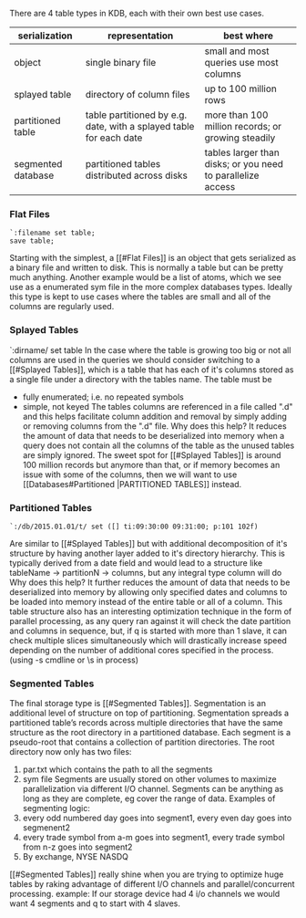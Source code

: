 There are 4 table types in KDB, each with their own best use cases.

| serialization      | representation                                                     | best where                                                  |
| ------------------ | ------------------------------------------------------------------ | ----------------------------------------------------------- |
| object             | single binary file                                                 | small and most queries use most columns                     |
| splayed table      | directory of column files                                          | up to 100 million rows                                      |
| partitioned table  | table partitioned by e.g. date, with a splayed table for each date | more than 100 million records; or growing steadily          |
| segmented database | partitioned tables distributed across disks                        | tables larger than disks; or you need to parallelize access |
### Flat Files
```
`:filename set table;
save table;
```
Starting with the simplest, a [[#Flat Files]] is an object that gets serialized as a binary file and written to disk. This is normally a table but can be pretty much anything. Another example would be a list of atoms, which we see use as a enumerated sym file in the more complex databases types.
Ideally this type is kept to use cases where the tables are small and all of the columns are regularly used.

### Splayed Tables
`:dirname/ set table
In the case where the table is growing too big or not all columns are used in the queries we should consider switching to a [[#Splayed Tables]], which is a table that has each of it's columns stored as a single file under a directory with the tables name. 
The table must be
- fully enumerated; i.e. no repeated symbols
- simple, not keyed
The tables columns are referenced in a file called ".d" and this helps facilitate column addition and removal by simply adding or removing columns from the ".d" file. 
Why does this help? It reduces the amount of data that needs to be deserialized into memory when a query does not contain all the columns of the table as the unused tables are simply ignored.
The sweet spot for [[#Splayed Tables]] is around 100 million records but anymore than that, or if memory becomes an issue with some of the columns, then we will want to use [[Databases#Partitioned |PARTITIONED TABLES]] instead.

### Partitioned Tables
```
`:/db/2015.01.01/t/ set ([] ti:09:30:00 09:31:00; p:101 102f)
```
Are similar to [[#Splayed Tables]] but with additional decomposition of it's structure by having another layer added to it's directory hierarchy. This is typically derived from a date field and would lead to a structure like tableName -> partitionN -> columns, but any integral type column will do
Why does this help? It further reduces the amount of data that needs to be deserialized into memory by allowing only specified dates and columns to be loaded into memory instead of the entire table or all of a column.
This table structure also has an interesting optimization technique in the form of parallel processing, as any query ran against it will check the date partition and columns in sequence, but, if q is started with more than 1 slave, it can check multiple slices simultaneously which will drastically increase speed depending on the number of additional cores specified in the process. (using -s  cmdline or \s in process)

### Segmented Tables
The final storage type is [[#Segmented Tables]]. Segmentation is an additional level of structure on top of partitioning. Segmentation spreads a partitioned table’s records across multiple directories that have the same structure as the root directory in a partitioned database.  Each segment is a pseudo-root that contains a collection of partition directories.
The root directory now only has two files:
1)  par.txt which contains the path to all the segments
2) sym file
Segments are usually stored on other volumes to maximize parallelization via different I/O channel.
Segments can be anything as long as they are complete, eg cover the range of data.
Examples of segmenting logic:
1) every odd numbered day  goes into segment1, every even day goes into segmenent2
2) every trade symbol from a-m goes into segment1, every trade symbol from n-z goes into segment2
3) By exchange, NYSE NASDQ

[[#Segmented Tables]] really shine when you are trying to optimize huge tables by raking advantage of different I/O channels and parallel/concurrent processing.
example:
If our storage device had 4 i/o channels we would want 4 segments and q to start with 4 slaves.
